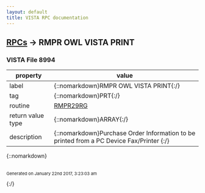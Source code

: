 ```yaml
---
layout: default
title: VISTA RPC documentation
---
```




## [RPCs](TableOfContent.md) &#8594; RMPR OWL VISTA PRINT 



### VISTA File 8994 


 property | value 
--- | --- 
 label | {::nomarkdown}RMPR OWL VISTA PRINT{:/}
 tag | {::nomarkdown}PRT{:/}
 routine | [RMPR29RG](http://code.osehra.org/dox/Routine_RMPR29RG_source.html)
 return value type | {::nomarkdown}ARRAY{:/}
 description | {::nomarkdown}Purchase Order Information to be printed from a PC Device Fax/Printer {:/}

{::nomarkdown} <br/><br/><p style="font-size: 11px">Generated on January 22nd 2017, 3:23:03 am</p>{:/}